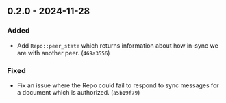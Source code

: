 ## 0.2.0 - 2024-11-28

### Added

* Add `Repo::peer_state` which returns information about how in-sync we are 
  with another peer. (`469a3556`)

### Fixed

* Fix an issue where the Repo could fail to respond to sync messages for a 
  document which is authorized. (`a5b19f79`)


